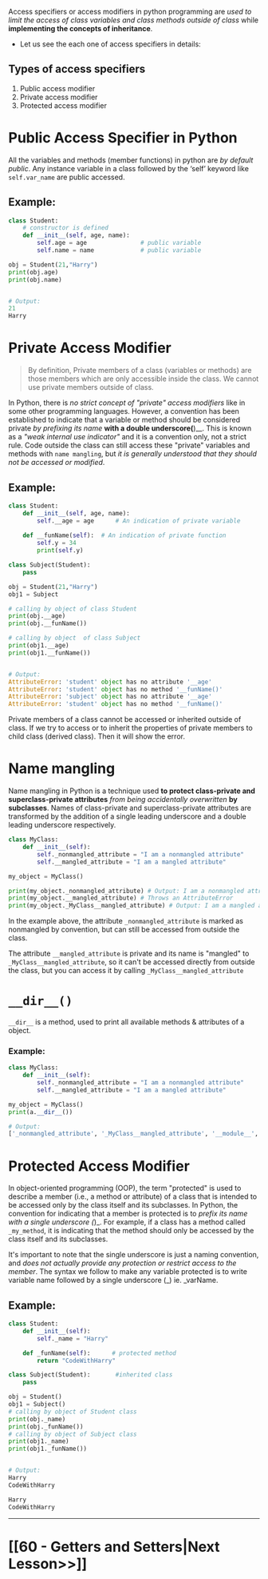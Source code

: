 Access specifiers or access modifiers in python programming are _used to limit the access of class variables and class methods outside of class_ while __implementing the concepts of inheritance__.

- Let us see the each one of access specifiers in details:

Types of access specifiers 
---
1.  Public access modifier
2. Private access modifier
3. Protected access modifier

# Public Access Specifier in Python

All the variables and methods (member functions) in python are _by default public_. 
	Any instance variable in a class followed by the ‘self’ keyword like `self.var_name` are public accessed.

## Example:

```python
class Student:
    # constructor is defined
    def __init__(self, age, name):
        self.age = age               # public variable
        self.name = name             # public variable

obj = Student(21,"Harry")
print(obj.age)
print(obj.name)


# Output:
21
Harry
```

# Private Access Modifier
>By definition, Private members of a class (variables or methods) are those members which are only accessible inside the class. 
>We cannot use private members outside of class.


In Python, there is _no strict concept of "private" access modifiers_ like in some other programming languages. 
However, a convention has been established to indicate that a variable or method should be considered private _by prefixing its name_ __with a double underscore(__)__. This is known as a _"weak internal use indicator"_ and it is a convention only, not a strict rule. 
Code outside the class can still access these "private" variables and methods with `name mangling`, but _it is generally understood that they should not be accessed or modified_.
## Example:
```python
class Student: 
    def __init__(self, age, name): 
        self.__age = age      # An indication of private variable
        
    def __funName(self):  # An indication of private function
        self.y = 34
        print(self.y)

class Subject(Student):
    pass

obj = Student(21,"Harry")
obj1 = Subject

# calling by object of class Student
print(obj.__age)
print(obj.__funName())

# calling by object  of class Subject
print(obj1.__age)
print(obj1.__funName())


# Output:
AttributeError: 'student' object has no attribute '__age'
AttributeError: 'student' object has no method '__funName()'
AttributeError: 'subject' object has no attribute '__age'
AttributeError: 'student' object has no method '__funName()'
```
Private members of a class cannot be accessed or inherited outside of class. 
If we try to access or to inherit the properties of private members to child class (derived class). Then it will show the error.

# Name mangling
Name mangling in Python is a technique used __to protect class-private and superclass-private attributes__ _from being accidentally overwritten_ __by subclasses__. 
Names of class-private and superclass-private attributes are transformed by the addition of a single leading underscore and a double leading underscore respectively.

```python
class MyClass:
    def __init__(self):
        self._nonmangled_attribute = "I am a nonmangled attribute"
        self.__mangled_attribute = "I am a mangled attribute"

my_object = MyClass()

print(my_object._nonmangled_attribute) # Output: I am a nonmangled attribute
print(my_object.__mangled_attribute) # Throws an AttributeError
print(my_object._MyClass__mangled_attribute) # Output: I am a mangled attribute
```
In the example above, the attribute `_nonmangled_attribute` is marked as nonmangled by convention, but can still be accessed from outside the class. 

The attribute `__mangled_attribute` is private and its name is "mangled" to `_MyClass__mangled_attribute`, so it can't be accessed directly from outside the class, but you can access it by calling `_MyClass__mangled_attribute`


# `__dir__()`

`__dir__` is a method, used to print all available methods & attributes of a object.

### Example:
```python
class MyClass:
    def __init__(self):
        self._nonmangled_attribute = "I am a nonmangled attribute"
        self.__mangled_attribute = "I am a mangled attribute"

my_object = MyClass()
print(a.__dir__())

# Output:
['_nonmangled_attribute', '_MyClass__mangled_attribute', '__module__', '__init__', '__dict__', '__weakref__', '__doc__', '__new__', '__repr__', '__hash__', '__str__', '__getattribute__', '__setattr__', '__delattr__', '__lt__', '__le__', '__eq__', '__ne__', '__gt__', '__ge__', '__reduce_ex__', '__reduce__', '__subclasshook__', '__init_subclass__', '__format__', '__sizeof__', '__dir__', '__class__']

```

# Protected Access Modifier  
In object-oriented programming (OOP), the term "protected" is used to describe a member (i.e., a method or attribute) of a class that is intended to be accessed only by the class itself and its subclasses. 
In Python, the convention for indicating that a member is protected is to _prefix its name with a single underscore (_)_. 
For example, if a class has a method called` _my_method`, it is indicating that the method should only be accessed by the class itself and its subclasses.

It's important to note that the single underscore is just a naming convention, and _does not actually provide any protection or restrict access to the member_.
The syntax we follow to make any variable protected is to write variable name followed by a single underscore (_) ie. _varName.
## Example:
```python
class Student:
    def __init__(self):
        self._name = "Harry"

    def _funName(self):      # protected method
        return "CodeWithHarry"

class Subject(Student):       #inherited class
    pass

obj = Student()
obj1 = Subject()
# calling by object of Student class
print(obj._name)      
print(obj._funName())     
# calling by object of Subject class
print(obj1._name)    
print(obj1._funName()) 


# Output:
Harry
CodeWithHarry

Harry
CodeWithHarry
```


---
# [[60 - Getters and Setters|Next Lesson>>]]